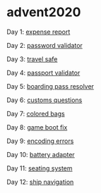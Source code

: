 # advent2020

Day 1: [expense report](https://github.com/f-nyx/advent2020/blob/master/01-expense-report)

Day 2: [password validator](https://github.com/f-nyx/advent2020/blob/master/02-password-validator)

Day 3: [travel safe](https://github.com/f-nyx/advent2020/blob/master/03-travel-safe)

Day 4: [passport validator](https://github.com/f-nyx/advent2020/blob/master/04-passport-validator)

Day 5: [boarding pass resolver](https://github.com/f-nyx/advent2020/blob/master/05-boarding-pass)

Day 6: [customs questions](https://github.com/f-nyx/advent2020/blob/master/06-customs-form)

Day 7: [colored bags](https://github.com/f-nyx/advent2020/blob/master/07-colored-bags)

Day 8: [game boot fix](https://github.com/f-nyx/advent2020/blob/master/08-game-boot-fix)

Day 9: [encoding errors](https://github.com/f-nyx/advent2020/blob/master/09-encoding-errors)

Day 10: [battery adapter](https://github.com/f-nyx/advent2020/blob/master/10-battery-adapter)

Day 11: [seating system](https://github.com/f-nyx/advent2020/blob/master/11-seating-system)

Day 12: [ship navigation](https://github.com/f-nyx/advent2020/blob/master/12-ship-navigation)

